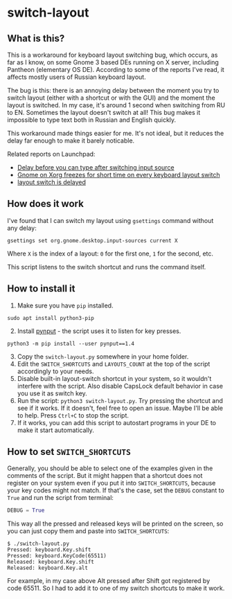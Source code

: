 # switch-layout

## What is this?

This is a workaround for keyboard layout switching bug, which occurs, as far as I know, on some Gnome 3 based DEs running on X server, including Pantheon (elementary OS DE). According to some of the reports I've read, it affects mostly users of Russian keyboard layout.

The bug is this: there is an annoying delay between the moment you try to switch layout (either with a shortcut or with the GUI) and the moment the layout is switched. In my case, it's around 1 second when switching from RU to EN. Sometimes the layout doesn't switch at all! This bug makes it impossible to type text both in Russian and English quickly.

This workaround made things easier for me. It's not ideal, but it reduces the delay far enough to make it barely noticable.

Related reports on Launchpad:

* [Delay before you can type after switching input source](https://bugs.launchpad.net/ubuntu/+source/gnome-control-center/+bug/1754702/)
* [Gnome on Xorg freezes for short time on every keyboard layout switch](https://bugs.launchpad.net/ubuntu/+source/ubiquity/+bug/1790335)
* [layout switch is delayed](https://bugs.launchpad.net/ubuntu/+source/console-setup/+bug/1370953)

## How does it work

I've found that I can switch my layout using `gsettings` command without any delay:

```
gsettings set org.gnome.desktop.input-sources current X
```

Where `X` is the index of a layout: `0` for the first one, `1` for the second, etc.

This script listens to the switch shortcut and runs the command itself.

## How to install it

1. Make sure you have `pip` installed.

  ```
  sudo apt install python3-pip
  ```

2. Install [pynput](https://pypi.org/project/pynput/) - the script uses it to listen for key presses.

  ```
  python3 -m pip install --user pynput==1.4
  ```

3. Copy the `switch-layout.py` somewhere in your home folder.
4. Edit the `SWITCH_SHORTCUTS` and `LAYOUTS_COUNT` at the top of the script accordingly to your needs.
5. Disable built-in layout-switch shortcut in your system, so it wouldn't interfere with the script. Also disable CapsLock default behavior in case you use it as switch key.
6. Run the script: `python3 switch-layout.py`. Try pressing the shortcut and see if it works.
  If it doesn't, feel free to open an issue. Maybe I'll be able to help.
  Press `Ctrl+C` to stop the script.
7. If it works, you can add this script to autostart programs in your DE to make it start automatically.

## How to set `SWITCH_SHORTCUTS`

Generally, you should be able to select one of the examples given in the comments
of the script. But it might happen that a shortcut does not register on your system
even if you put it into `SWITCH_SHORTCUTS`, because your key codes might not match.
If that's the case, set the `DEBUG` constant to `True` and run the script from terminal:

```python
DEBUG = True
```

This way all the pressed and released keys will be printed on the screen, so you
can just copy them and paste into `SWITCH_SHORTCUTS`:

```
$ ./switch-layout.py
Pressed: keyboard.Key.shift
Pressed: keyboard.KeyCode(65511)
Released: keyboard.Key.shift
Released: keyboard.Key.alt
```

For example, in my case above Alt pressed after Shift got registered by code
65511. So I had to add it to one of my switch shortcuts to make it work.
